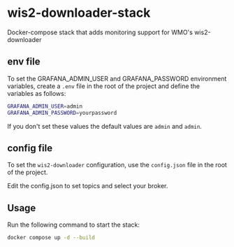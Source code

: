 # wis2-downloader-stack
Docker-compose stack that adds monitoring support for WMO's wis2-downloader

## env file

To set the GRAFANA_ADMIN_USER and GRAFANA_PASSWORD environment variables, create a `.env` file in the root of the project and define the variables as follows:

```bash
GRAFANA_ADMIN_USER=admin
GRAFANA_ADMIN_PASSWORD=yourpassword
```

If you don't set these values the default values are `admin` and `admin`.

## config file

To set the `wis2-downloader` configuration, use the `config.json` file in the root of the project.

Edit the config.json to set topics and select your broker.

## Usage

Run the following command to start the stack:

```bash
docker compose up -d --build
```
